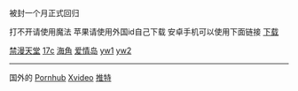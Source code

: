 被封一个月正式回归


打不开请使用魔法
苹果请使用外国id自己下载
安卓手机可以使用下面链接
[下载](https://www.1881878.xyz/https://d-06.winudf.com/b/APK/Y29tLmFtYnJvc2Uub3ZlcndhbGxfNjlfYTFiNjcxZjI?_fn=R29GbHkgVlBOLFYycmF5LFRyb2phbixzb2NrNV80LjUuMV9BUEtQdXJlLmFwaw&_p=Y29tLmFtYnJvc2Uub3ZlcndhbGw%3D&download_id=1133506723005222&is_hot=true&k=7a5f4f5961ce0e7fc8c8b16778d1662166c69f50)


[禁漫天堂](https://jm365.work/3YeBdF)
[17c](https://17c.com)
[海角](https://hai2406a6b.top)
[爱情岛](https://www.1881878.xyz/github.com/aqdltcom/latest)
[yw1](https://yw1137.com)
[yw2](https://by25777.com)

--------------------------
国外的
[Pornhub](https://cn.pornhub.com)
[Xvideo](https://xvideos.com)
[推特](https://x.com)